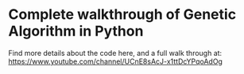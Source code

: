# Complete walkthrough of Genetic Algorithm in Python

Find more details about the code here, and a full walk through at: https://www.youtube.com/channel/UCnE8sAcJ-x1ttDcYPqoAdOg

